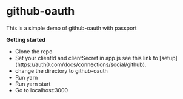 # github-oauth
This is a simple demo of github-oauth with passport

**Getting started**

<ul>
<li>Clone the repo</li>
<li>Set your clientId and clientSecret in app.js see this link to [setup](https://auth0.com/docs/connections/social/github).</li>
<li>change the directory to github-oauth</li>
<li>Run yarn</li>
<li>Run yarn start</li>
<li>Go to localhost:3000</li>
</ul>
